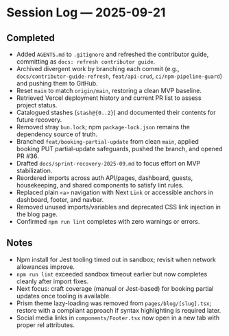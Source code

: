 # Session Log — 2025-09-21

## Completed
- Added `AGENTS.md` to `.gitignore` and refreshed the contributor guide, committing as `docs: refresh contributor guide`.
- Archived divergent work by branching each commit (e.g., `docs/contributor-guide-refresh`, `feat/api-crud`, `ci/npm-pipeline-guard`) and pushing them to GitHub.
- Reset `main` to match `origin/main`, restoring a clean MVP baseline.
- Retrieved Vercel deployment history and current PR list to assess project status.
- Catalogued stashes (`stash@{0..2}`) and documented their contents for future recovery.
- Removed stray `bun.lock`; npm `package-lock.json` remains the dependency source of truth.
- Branched `feat/booking-partial-update` from clean `main`, applied booking PUT partial-update safeguards, pushed the branch, and opened PR #36.
- Drafted `docs/sprint-recovery-2025-09.md` to focus effort on MVP stabilization.
- Reordered imports across auth API/pages, dashboard, guests, housekeeping, and shared components to satisfy lint rules.
- Replaced plain `<a>` navigation with Next `Link` or accessible anchors in dashboard, footer, and navbar.
- Removed unused imports/variables and deprecated CSS link injection in the blog page.
- Confirmed `npm run lint` completes with zero warnings or errors.

## Notes
- Npm install for Jest tooling timed out in sandbox; revisit when network allowances improve.
- `npm run lint` exceeded sandbox timeout earlier but now completes cleanly after import fixes.
- Next focus: craft coverage (manual or Jest-based) for booking partial updates once tooling is available.
- Prism theme lazy-loading was removed from `pages/blog/[slug].tsx`; restore with a compliant approach if syntax highlighting is required later.
- Social media links in `components/Footer.tsx` now open in a new tab with proper rel attributes.

